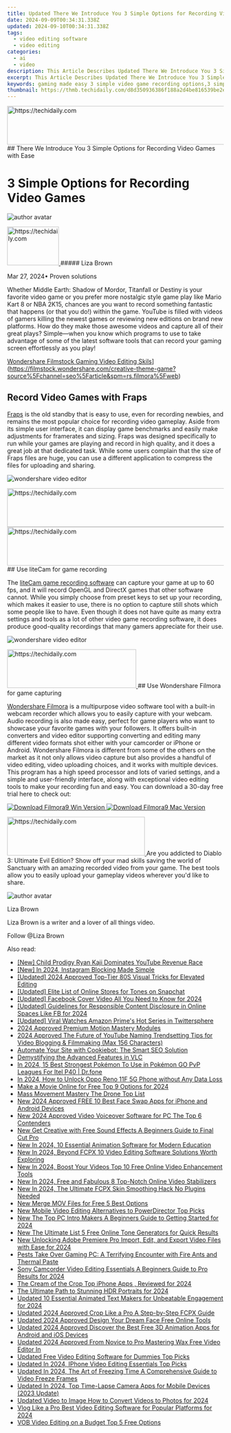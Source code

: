 ```yaml
---
title: Updated There We Introduce You 3 Simple Options for Recording Video Games with Ease for 2024
date: 2024-09-09T00:34:31.338Z
updated: 2024-09-10T00:34:31.338Z
tags: 
  - video editing software
  - video editing
categories: 
  - ai
  - video
description: This Article Describes Updated There We Introduce You 3 Simple Options for Recording Video Games with Ease for 2024
excerpt: This Article Describes Updated There We Introduce You 3 Simple Options for Recording Video Games with Ease for 2024
keywords: gaming made easy 3 simple video game recording options,3 simple options for recording video games,unleash your creativity 3 simple video game recording tools,capture your best moments 3 simple video game recording solutions,ai animation 3 simple options for recording video games,there we introduce you 3 simple options for recording video games with ease,streamline your recording 3 easy options for gamers
thumbnail: https://thmb.techidaily.com/d8d350936386f188a2d4be816539be2eaee7c30695c76166aa925348b0ff1b74.jpg
---
```


<!-- affiliate ads begin -->
<a href="https://unicoeye.pxf.io/c/5597632/2134239/18498" target="_top" id="2134239">
  <img src="//a.impactradius-go.com/display-ad/18498-2134239" border="0" alt="https://techidaily.com" width="721" height="90"/>
</a>
<img height="0" width="0" src="https://unicoeye.pxf.io/i/5597632/2134239/18498" style="position:absolute;visibility:hidden;" border="0" />
<!-- affiliate ads end -->
## There We Introduce You 3 Simple Options for Recording Video Games with Ease

# 3 Simple Options for Recording Video Games

![author avatar](https://lh5.googleusercontent.com/-AIMmjowaFs4/AAAAAAAAAAI/AAAAAAAAABc/Y5UmwDaI7HU/s250-c-k/photo.jpg)

<!-- affiliate ads begin -->
<a href="https://aligracehair.sjv.io/c/5597632/2115938/19272" target="_top" id="2115938">
  <img src="//a.impactradius-go.com/display-ad/19272-2115938" border="0" alt="https://techidaily.com" width="120" height="90"/>
</a>
<img height="0" width="0" src="https://aligracehair.sjv.io/i/5597632/2115938/19272" style="position:absolute;visibility:hidden;" border="0" />
<!-- affiliate ads end -->
##### Liza Brown

 Mar 27, 2024• Proven solutions

Whether Middle Earth: Shadow of Mordor, Titanfall or Destiny is your favorite video game or you prefer more nostalgic style game play like Mario Kart 8 or NBA 2K15, chances are you want to record something fantastic that happens (or that you do!) within the game. YouTube is filled with videos of gamers killing the newest games or reviewing new editions on brand new platforms. How do they make those awesome videos and capture all of their great plays? Simple—when you know which programs to use to take advantage of some of the latest software tools that can record your gaming screen effortlessly as you play!

[Wondershare Filmstock Gaming Video Editing Skils](https://images.wondershare.com/filmora/article-images/learn-gaming-video-editing-skills-banner.png)](https://filmstock.wondershare.com/creative-theme-game?source%5Fchannel=seo%5Farticle&spm=rs.filmora%5Fweb)

## Record Video Games with Fraps

[Fraps](http://www.fraps.com/) is the old standby that is easy to use, even for recording newbies, and remains the most popular choice for recording video gameplay. Aside from its simple user interface, it can display game benchmarks and easily make adjustments for framerates and sizing. Fraps was designed specifically to run while your games are playing and record in high quality, and it does a great job at that dedicated task. While some users complain that the size of Fraps files are huge, you can use a different application to compress the files for uploading and sharing.

![wondershare video editor](https://images.wondershare.com/images/multimedia/video-editor/fraps.jpg)

<!-- affiliate ads begin -->
<a href="https://appsumo.8odi.net/c/5597632/2130873/7443" target="_top" id="2130873">
  <img src="//a.impactradius-go.com/display-ad/7443-2130873" border="0" alt="https://techidaily.com" width="600" height="90"/>
</a>
<img height="0" width="0" src="https://appsumo.8odi.net/i/5597632/2130873/7443" style="position:absolute;visibility:hidden;" border="0" />
<!-- affiliate ads end -->
<!-- affiliate ads begin -->
<a href="https://ephamedtechinc.pxf.io/c/5597632/2120864/26400?prodsku=Mercury" target="_top" id="2120864">
  <img src="//a.impactradius-go.com/display-ad/26400-2120864" border="0" alt="https://techidaily.com" width="728" height="90"/>
</a>
<img height="0" width="0" src="https://ephamedtechinc.pxf.io/i/5597632/2120864/26400?prodsku=Mercury" style="position:absolute;visibility:hidden;" border="0" />
<!-- affiliate ads end -->
## Use liteCam for game recording

The [liteCam game recording software](https://www.litecam.net/en/) can capture your game at up to 60 fps, and it will record OpenGL and DirectX games that other software cannot. While you simply choose from preset keys to set up your recording, which makes it easier to use, there is no option to capture still shots which some people like to have. Even though it does not have quite as many extra settings and tools as a lot of other video game recording software, it does produce good-quality recordings that many gamers appreciate for their use.

![wondershare video editor](https://images.wondershare.com/images/multimedia/video-editor/litecam.jpg)

<!-- affiliate ads begin -->
<a href="https://wigfever.sjv.io/c/5597632/2005183/22899" target="_top" id="2005183">
  <img src="//a.impactradius-go.com/display-ad/22899-2005183" border="0" alt="https://techidaily.com" width="300" height="90"/>
</a>
<img height="0" width="0" src="https://wigfever.sjv.io/i/5597632/2005183/22899" style="position:absolute;visibility:hidden;" border="0" />
<!-- affiliate ads end -->
## Use Wondershare Filmora for game capturing

[Wondershare Filmora](https://tools.techidaily.com/wondershare/filmora/download/) is a multipurpose video software tool with a built-in webcam recorder which allows you to easily capture with your webcam. Audio recording is also made easy, perfect for game players who want to showcase your favorite games with your followers. It offers built-in converters and video editor supporting converting and editing many different video formats shot either with your camcorder or iPhone or Android. Wondershare Filmora is different from some of the others on the market as it not only allows video capture but also provides a handful of video editing, video uploading choices, and it works with multiple devices. This program has a high speed processor and lots of varied settings, and a simple and user-friendly interface, along with exceptional video editing tools to make your recording fun and easy. You can download a 30-day free trial here to check out:

[![Download Filmora9 Win Version](https://images.wondershare.com/filmora/guide/download-btn-win.jpg) ](https://tools.techidaily.com/wondershare/filmora/download/) [![Download Filmora9 Mac Version](https://images.wondershare.com/filmora/guide/download-btn-mac.jpg) ](https://tools.techidaily.com/wondershare/filmora/download/)

<!-- affiliate ads begin -->
<a href="https://bluettius.sjv.io/c/5597632/2139117/17108" target="_top" id="2139117">
  <img src="//a.impactradius-go.com/display-ad/17108-2139117" border="0" alt="https://techidaily.com" width="320" height="90"/>
</a>
<img height="0" width="0" src="https://bluettius.sjv.io/i/5597632/2139117/17108" style="position:absolute;visibility:hidden;" border="0" />
<!-- affiliate ads end -->
Are you addicted to Diablo 3: Ultimate Evil Edition? Show off your mad skills saving the world of Sanctuary with an amazing recorded video from your game. The best tools allow you to easily upload your gameplay videos wherever you'd like to share.

![author avatar](https://lh5.googleusercontent.com/-AIMmjowaFs4/AAAAAAAAAAI/AAAAAAAAABc/Y5UmwDaI7HU/s250-c-k/photo.jpg)

Liza Brown

Liza Brown is a writer and a lover of all things video.

Follow @Liza Brown



<ins class="adsbygoogle"
      style="display:block"
      data-ad-client="ca-pub-7571918770474297"
      data-ad-slot="8358498916"
      data-ad-format="auto"
      data-full-width-responsive="true"></ins>
<span class="atpl-alsoreadstyle">Also read:</span>
<div><ul>
<li><a href="https://youtube-video-recordings.techidaily.com/new-child-prodigy-ryan-kaji-dominates-youtube-revenue-race/"><u>[New] Child Prodigy  Ryan Kaji Dominates YouTube Revenue Race</u></a></li>
<li><a href="https://instagram-video-recordings.techidaily.com/new-in-2024-instagram-blocking-made-simple/"><u>[New] In 2024, Instagram Blocking Made Simple</u></a></li>
<li><a href="https://fox-http.techidaily.com/updated-2024-approved-top-tier-80s-visual-tricks-for-elevated-editing/"><u>[Updated] 2024 Approved  Top-Tier 80S Visual Tricks for Elevated Editing</u></a></li>
<li><a href="https://article-knowledge.techidaily.com/updated-elite-list-of-online-stores-for-tones-on-snapchat/"><u>[Updated] Elite List of Online Stores for Tones on Snapchat</u></a></li>
<li><a href="https://facebook-videos.techidaily.com/updated-facebook-cover-video-all-you-need-to-know-for-2024/"><u>[Updated] Facebook Cover Video  All You Need to Know for 2024</u></a></li>
<li><a href="https://facebook-video-content.techidaily.com/updated-guidelines-for-responsible-content-disclosure-in-online-spaces-like-fb-for-2024/"><u>[Updated] Guidelines for Responsible Content Disclosure in Online Spaces Like FB for 2024</u></a></li>
<li><a href="https://twitter-clips.techidaily.com/updated-viral-watches-amazon-primes-hot-series-in-twittersphere/"><u>[Updated] Viral Watches  Amazon Prime's Hot Series in Twittersphere</u></a></li>
<li><a href="https://extra-guidance.techidaily.com/2024-approved-premium-motion-mastery-modules/"><u>2024 Approved  Premium Motion Mastery Modules</u></a></li>
<li><a href="https://youtube-help.techidaily.com/2024-approved-the-future-of-youtube-naming-trendsetting-tips-for-video-blogging-and-filmmaking-max-156-characters/"><u>2024 Approved  The Future of YouTube Naming  Trendsetting Tips for Video Blogging & Filmmaking (Max 156 Characters)</u></a></li>
<li><a href="https://data-safeguard.techidaily.com/automate-your-site-with-cookiebot-the-smart-seo-solution/"><u>Automate Your Site with Cookiebot: The Smart SEO Solution</u></a></li>
<li><a href="https://desktop-recording.techidaily.com/demystifying-the-advanced-features-in-vlc/"><u>Demystifying the Advanced Features in VLC</u></a></li>
<li><a href="https://android-pokemon-go.techidaily.com/in-2024-15-best-strongest-pokemon-to-use-in-pokemon-go-pvp-leagues-for-itel-p40-drfone-by-drfone-virtual-android/"><u>In 2024, 15 Best Strongest Pokémon To Use in Pokémon GO PvP Leagues For Itel P40 | Dr.fone</u></a></li>
<li><a href="https://android-unlock.techidaily.com/in-2024-how-to-unlock-oppo-reno-11f-5g-phone-without-any-data-loss-by-drfone-android/"><u>In 2024, How to Unlock Oppo Reno 11F 5G Phone without Any Data Loss</u></a></li>
<li><a href="https://video-ai-editor.techidaily.com/make-a-movie-online-for-free-top-9-options-for-2024/"><u>Make a Movie Online for Free Top 9 Options for 2024</u></a></li>
<li><a href="https://extra-resources.techidaily.com/mass-movement-mastery-the-drone-top-list/"><u>Mass Movement Mastery  The Drone Top List</u></a></li>
<li><a href="https://video-ai-editor.techidaily.com/new-2024-approved-free-10-best-face-swap-apps-for-iphone-and-android-devices/"><u>New 2024 Approved FREE 10 Best Face Swap Apps for iPhone and Android Devices</u></a></li>
<li><a href="https://video-ai-editor.techidaily.com/new-2024-approved-video-voiceover-software-for-pc-the-top-6-contenders/"><u>New 2024 Approved Video Voiceover Software for PC The Top 6 Contenders</u></a></li>
<li><a href="https://video-ai-editor.techidaily.com/new-get-creative-with-free-sound-effects-a-beginners-guide-to-final-cut-pro/"><u>New Get Creative with Free Sound Effects A Beginners Guide to Final Cut Pro</u></a></li>
<li><a href="https://video-ai-editor.techidaily.com/new-in-2024-10-essential-animation-software-for-modern-education/"><u>New In 2024, 10 Essential Animation Software for Modern Education</u></a></li>
<li><a href="https://video-ai-editor.techidaily.com/new-in-2024-beyond-fcpx-10-video-editing-software-solutions-worth-exploring/"><u>New In 2024, Beyond FCPX 10 Video Editing Software Solutions Worth Exploring</u></a></li>
<li><a href="https://video-ai-editor.techidaily.com/new-in-2024-boost-your-videos-top-10-free-online-video-enhancement-tools/"><u>New In 2024, Boost Your Videos Top 10 Free Online Video Enhancement Tools</u></a></li>
<li><a href="https://video-ai-editor.techidaily.com/new-in-2024-free-and-fabulous-8-top-notch-online-video-stabilizers/"><u>New In 2024, Free and Fabulous 8 Top-Notch Online Video Stabilizers</u></a></li>
<li><a href="https://video-ai-editor.techidaily.com/new-in-2024-the-ultimate-fcpx-skin-smoothing-hack-no-plugins-needed/"><u>New In 2024, The Ultimate FCPX Skin Smoothing Hack No Plugins Needed</u></a></li>
<li><a href="https://video-ai-editor.techidaily.com/new-merge-mov-files-for-free-5-best-options/"><u>New Merge MOV Files for Free 5 Best Options</u></a></li>
<li><a href="https://video-ai-editor.techidaily.com/new-mobile-video-editing-alternatives-to-powerdirector-top-picks/"><u>New Mobile Video Editing Alternatives to PowerDirector Top Picks</u></a></li>
<li><a href="https://video-ai-editor.techidaily.com/new-the-top-pc-intro-makers-a-beginners-guide-to-getting-started-for-2024/"><u>New The Top PC Intro Makers A Beginners Guide to Getting Started for 2024</u></a></li>
<li><a href="https://video-ai-editor.techidaily.com/new-the-ultimate-list-5-free-online-tone-generators-for-quick-results/"><u>New The Ultimate List 5 Free Online Tone Generators for Quick Results</u></a></li>
<li><a href="https://video-ai-editor.techidaily.com/new-unlocking-adobe-premiere-pro-import-edit-and-export-video-files-with-ease-for-2024/"><u>New Unlocking Adobe Premiere Pro Import, Edit, and Export Video Files with Ease for 2024</u></a></li>
<li><a href="https://hardware-tips.techidaily.com/pests-take-over-gaming-pc-a-terrifying-encounter-with-fire-ants-and-thermal-paste/"><u>Pests Take Over Gaming PC: A Terrifying Encounter with Fire Ants and Thermal Paste</u></a></li>
<li><a href="https://video-ai-editor.techidaily.com/sony-camcorder-video-editing-essentials-a-beginners-guide-to-pro-results-for-2024/"><u>Sony Camcorder Video Editing Essentials A Beginners Guide to Pro Results for 2024</u></a></li>
<li><a href="https://video-ai-editor.techidaily.com/the-cream-of-the-crop-top-iphone-apps-reviewed-for-2024/"><u>The Cream of the Crop Top iPhone Apps , Reviewed for 2024</u></a></li>
<li><a href="https://some-guidance.techidaily.com/the-ultimate-path-to-stunning-hdr-portraits-for-2024/"><u>The Ultimate Path to Stunning HDR Portraits for 2024</u></a></li>
<li><a href="https://video-ai-editor.techidaily.com/updated-10-essential-animated-text-makers-for-unbeatable-engagement-for-2024/"><u>Updated 10 Essential Animated Text Makers for Unbeatable Engagement for 2024</u></a></li>
<li><a href="https://video-ai-editor.techidaily.com/updated-2024-approved-crop-like-a-pro-a-step-by-step-fcpx-guide/"><u>Updated 2024 Approved Crop Like a Pro A Step-by-Step FCPX Guide</u></a></li>
<li><a href="https://video-ai-editor.techidaily.com/updated-2024-approved-design-your-dream-face-free-online-tools/"><u>Updated 2024 Approved Design Your Dream Face Free Online Tools</u></a></li>
<li><a href="https://video-ai-editor.techidaily.com/updated-2024-approved-discover-the-best-free-3d-animation-apps-for-android-and-ios-devices/"><u>Updated 2024 Approved Discover the Best Free 3D Animation Apps for Android and iOS Devices</u></a></li>
<li><a href="https://video-ai-editor.techidaily.com/updated-2024-approved-from-novice-to-pro-mastering-wax-free-video-editor-in/"><u>Updated 2024 Approved From Novice to Pro Mastering Wax Free Video Editor In</u></a></li>
<li><a href="https://video-ai-editor.techidaily.com/updated-free-video-editing-software-for-dummies-top-picks/"><u>Updated Free Video Editing Software for Dummies Top Picks</u></a></li>
<li><a href="https://video-ai-editor.techidaily.com/updated-in-2024-iphone-video-editing-essentials-top-picks/"><u>Updated In 2024, IPhone Video Editing Essentials Top Picks</u></a></li>
<li><a href="https://video-ai-editor.techidaily.com/updated-in-2024-the-art-of-freezing-time-a-comprehensive-guide-to-video-freeze-frames/"><u>Updated In 2024, The Art of Freezing Time A Comprehensive Guide to Video Freeze Frames</u></a></li>
<li><a href="https://video-ai-editor.techidaily.com/updated-in-2024-top-time-lapse-camera-apps-for-mobile-devices-2023-update/"><u>Updated In 2024, Top Time-Lapse Camera Apps for Mobile Devices (2023 Update)</u></a></li>
<li><a href="https://video-ai-editor.techidaily.com/updated-video-to-image-how-to-convert-videos-to-photos-for-2024/"><u>Updated Video to Image How to Convert Videos to Photos for 2024</u></a></li>
<li><a href="https://video-ai-editor.techidaily.com/vlog-like-a-pro-best-video-editing-software-for-popular-platforms-for-2024/"><u>Vlog Like a Pro Best Video Editing Software for Popular Platforms for 2024</u></a></li>
<li><a href="https://video-ai-editor.techidaily.com/vob-video-editing-on-a-budget-top-5-free-options/"><u>VOB Video Editing on a Budget Top 5 Free Options</u></a></li>
</ul></div>
